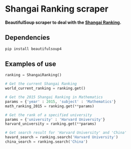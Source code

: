 # Shangai Ranking scraper

**BeautifulSoup scraper to deal with the [Shangai Ranking](http://www.shanghairanking.com/).**

Dependencies
---
```bash
pip install beautifulsoup4
```

Examples of use
---
```python
ranking = ShangaiRanking()

# Get the current Shangai Ranking
world_current_ranking = ranking.get()

# Get the 2015 Shangai Ranking in Mathematics
params = {'year' : 2015, 'subject' : 'Mathematics'}
math_ranking_2015 = ranking.get(**params)

# Get the rank of a specified university
params = {'university' : 'Harvard University'}
harvard_university = ranking.get(**params)

# Get search result for 'Harvard University' and 'China'
havard_search = ranking.search('Harvard University')
china_search = ranking.search('China')
```
